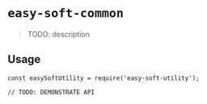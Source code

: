 # `easy-soft-common`

> TODO: description

## Usage

```
const easySoftUtility = require('easy-soft-utility');

// TODO: DEMONSTRATE API
```  
